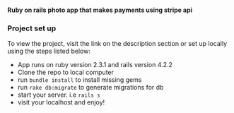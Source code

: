 #### Ruby on rails photo app that makes payments using stripe api
### Project set up
To view the project, visit the link on the description section or set up locally using the steps listed below:

- App runs on ruby version 2.3.1 and rails version 4.2.2
- Clone the repo to local computer
- run ```bundle install``` to install missing gems
- run ```rake db:migrate``` to generate migrations for db
- start your server. i.e ```rails s```
- visit your localhost and enjoy!
